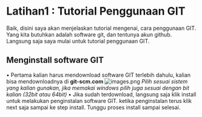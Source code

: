 # Latihan1 : Tutorial Penggunaan GIT
Baik, disini saya akan menjelaskan tutorial mengenai, cara penggunaan GIT. Yang kita butuhkan adalah software git, dan tentunya akun github. Langsung saja saya mulai untuk tutorial penggunaan GIT.
## Menginstall software GIT
• Pertama kalian harus mendownload software GIT terlebih dahulu, kalian bisa mendownloadnya di **git-scm.com**
![images.png](https://user-images.githubusercontent.com/115677376/196105398-7dc1ff89-0594-47c5-b466-2be936121a9e.png)
*Pilih sesuai sistem yang kalian gunakan, jika memakai windows pilih juga sesuai dengan bit kalian (32bit atau 64bit)*
• Jika sudah terdownload, langsung saja klik install untuk melakukan penginstalan software GIT. ketika penginstalan terus klik next saja sampai ke step install. Tunggu proses install sampai selesai.
